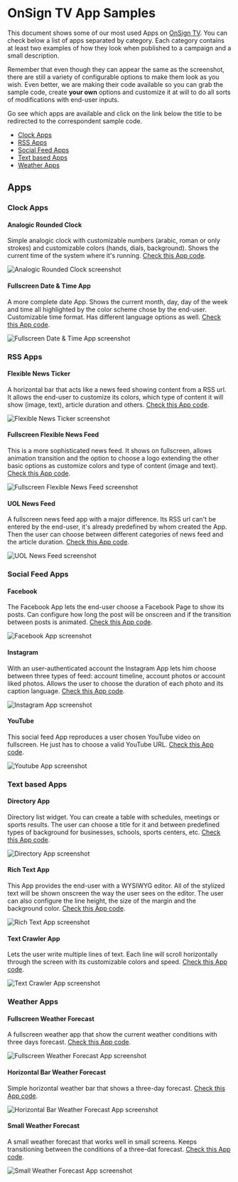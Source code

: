 # OnSign TV App Samples

This document shows some of our most used Apps on [OnSign TV](https://onsign.tv/). You can check below a list of apps separated by category. Each category contains at least two examples of how they look when published to a campaign and a small description.

Remember that even though they can appear the same as the screenshot, there are still a variety of configurable options to make them look as you wish. Even better, we are making their code available so you can grab the sample code, create **your own** options and customize it at will to do all sorts of modifications with end-user inputs.

Go see which apps are available and click on the link below the title to be redirected to the correspondent sample code.

- [Clock Apps](#clock-apps)
- [RSS Apps](#rss-apps)
- [Social Feed Apps](#social-feed-apps)
- [Text based Apps](#text-based-apps)
- [Weather Apps](#weather-apps)

## Apps

### Clock Apps

#### Analogic Rounded Clock

Simple analogic clock with customizable numbers (arabic, roman or only strokes) and customizable colors (hands, dials, background). Shows the current time of the system where it's running. [Check this App code](clock/analog-round-clock).

![Analogic Rounded Clock screenshot](_screenshots/analog-round-clock.png)

#### Fullscreen Date & Time App

A more complete date App. Shows the current month, day, day of the week and time all highlighted by the color scheme chose by the end-user. Customizable time format. Has different language options as well. [Check this App code](clock/date-time-fullscreen).

![Fullscreen Date & Time App screenshot](_screenshots/date-time-fullscreen.png)

### RSS Apps

#### Flexible News Ticker

A horizontal bar that acts like a news feed showing content from a RSS url. It allows the end-user to customize its colors, which type of content it will show (image, text), article duration and others. [Check this App code](rss/flexible-news-ticker).

![Flexible News Ticker screenshot](_screenshots/flexible-news-ticker.png)

#### Fullscreen Flexible News Feed

This is a more sophisticated news feed. It shows on fullscreen, allows animation transition and the option to choose a logo extending the other basic options as customize colors and type of content (image and text). [Check this App code](rss/flexible-news-fullscreen).

![Fullscreen Flexible News Feed screenshot](_screenshots/flexible-news-fullscreen.png)

#### UOL News Feed

A fullscreen news feed app with a major difference. Its RSS url can't be entered by the end-user, it's already predefined by whom created the App. Then the user can choose between different categories of news feed and the article duration. [Check this App code](rss/uol-rss).

![UOL News Feed screenshot](_screenshots/flexible-news-fullscreen.png)

### Social Feed Apps

#### Facebook

The Facebook App lets the end-user choose a Facebook Page to show its posts. Can configure how long the post will be onscreen and if the transition between posts is animated. [Check this App code](social/facebook).

![Facebook App screenshot](_screenshots/facebook.png)

#### Instagram

With an user-authenticated account the Instagram App lets him choose between three types of feed: account timeline, account photos or account liked photos. Allows the user to choose the duration of each photo and its caption language. [Check this App code](social/instagram).

![Instagram App screenshot](_screenshots/instagram.png)

#### YouTube

This social feed App reproduces a user chosen YouTube video on fullscreen. He just has to choose a valid YouTube URL. [Check this App code](social/youtube).

![Youtube App screenshot](_screenshots/youtube.png)

### Text based Apps

#### Directory App

Directory list widget. You can create a table with schedules, meetings or sports results. The user can choose a title for it and between predefined types of background for businesses, schools, sports centers, etc. [Check this App code](text/directory).

![Directory App screenshot](_screenshots/directory.png)

#### Rich Text App

This App provides the end-user with a WYSIWYG editor. All of the stylized text will be shown onscreen the way the user sees on the editor. The user can also configure the line height, the size of the margin and the background color. [Check this App code](text/richtext).

![Rich Text App screenshot](_screenshots/richtext.png)

#### Text Crawler App

Lets the user write multiple lines of text. Each line will scroll horizontally through the screen with its customizable colors and speed. [Check this App code](text/crawler).

![Text Crawler App screenshot](_screenshots/crawler.png)

### Weather Apps

#### Fullscreen Weather Forecast

A fullscreen weather app that show the current weather conditions with three days forecast. [Check this App code](weather/weather-forecast-fullscreen).

![Fullscreen Weather Forecast App screenshot](_screenshots/weather-forecast-fullscreen.png)

#### Horizontal Bar Weather Forecast

Simple horizontal weather bar that shows a three-day forecast. [Check this App code](weather/weather-forecast-horizontal-bar).

![Horizontal Bar Weather Forecast App screenshot](_screenshots/weather-forecast-horizontal-bar.png)

#### Small Weather Forecast

A small weather forecast that works well in small screens. Keeps transitioning between the conditions of a three-dat forecast. [Check this App code](weather/small-weather-forecast).

![Small Weather Forecast App screenshot](_screenshots/small-weather-forecast.png)
